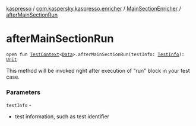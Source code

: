 [kaspresso](../../index.md) / [com.kaspersky.kaspresso.enricher](../index.md) / [MainSectionEnricher](index.md) / [afterMainSectionRun](./after-main-section-run.md)

# afterMainSectionRun

`open fun `[`TestContext`](../../com.kaspersky.kaspresso.testcases.core.testcontext/-test-context/index.md)`<`[`Data`](index.md#Data)`>.afterMainSectionRun(testInfo: `[`TestInfo`](../../com.kaspersky.kaspresso.testcases.models.info/-test-info/index.md)`): `[`Unit`](https://kotlinlang.org/api/latest/jvm/stdlib/kotlin/-unit/index.html)

This method will be invoked right after execution of "run" block in your test case.

### Parameters

`testInfo` -
* test information, such as test identifier
